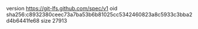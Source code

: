 version https://git-lfs.github.com/spec/v1
oid sha256:c8932380ceec73a7ba53b6b81025cc5342460823a8c5933c3bba2d4b6441fe68
size 27913
